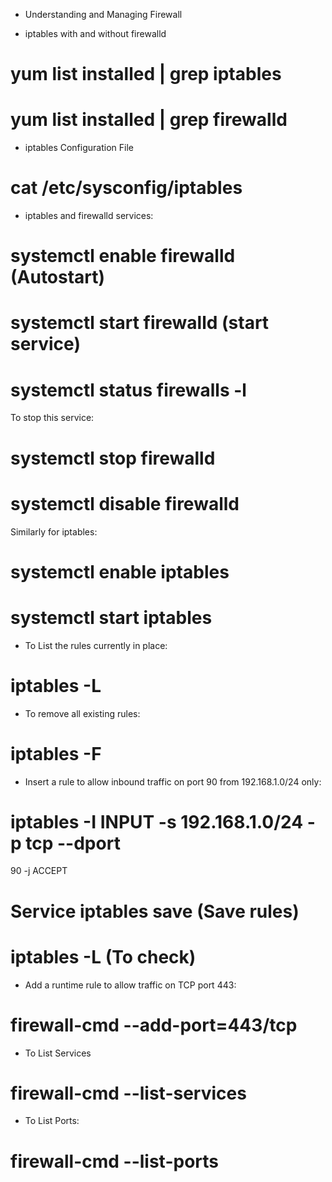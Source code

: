 - Understanding and Managing Firewall

- iptables with and without firewalld

# yum list installed | grep iptables
# yum list installed | grep firewalld


- iptables Configuration File
# cat /etc/sysconfig/iptables


- iptables and firewalld services:

# systemctl enable firewalld (Autostart)
# systemctl start firewalld (start service)
# systemctl status firewalls -l

To stop this service:
# systemctl stop firewalld
# systemctl disable firewalld

Similarly for iptables:
# systemctl enable iptables
# systemctl start iptables

- To List the rules currently in place:
# iptables -L
- To remove all existing rules:
# iptables -F

- Insert a rule to allow inbound traffic on port 90
from 192.168.1.0/24 only:
# iptables -I INPUT -s 192.168.1.0/24 -p tcp --dport
90 -j ACCEPT

# Service iptables save (Save rules)
# iptables -L (To check)

- Add a runtime rule to allow traffic on TCP port 443:
# firewall-cmd --add-port=443/tcp

- To List Services
# firewall-cmd --list-services

- To List Ports:
# firewall-cmd --list-ports








